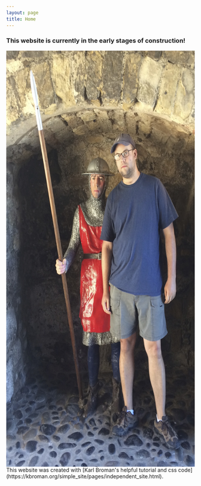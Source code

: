 ```yaml
---
layout: page
title: Home
---
```


### This website is currently in the early stages of construction!

<td class="left">
        <img src="assets/pictures/personal/carrickfergus_guard.jpg" alt="assets/pictures/personal/carrickfergus_guard.jpg" title="carrickfergus_guard" align="middle" height="1108" width="684">
</td>
<br>
This website was created with [Karl Broman's helpful tutorial and css code](https://kbroman.org/simple_site/pages/independent_site.html).
